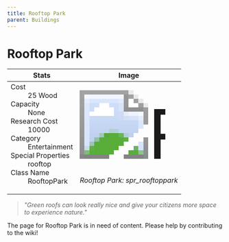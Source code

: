 ```yaml
---
title: Rooftop Park
parent: Buildings
---
```

# Rooftop Park

[//]: # (Pre-generated content)
<table><thead><tr><th>Stats</th><th>Image</th></tr></thead><tbody><tr><td><dl><dt>Cost</dt><dd>25 Wood</dd><dt>Capacity</dt><dd>None</dd><dt>Research Cost</dt><dd>10000</dd><dt>Category</dt><dd>Entertainment</dd><dt>Special Properties</dt><dd>rooftop</dd><dt>Class Name</dt><dd>RooftopPark</dd></dl></td><td><style>.building-image {width: 200px;height: 200px;overflow: hidden;position: relative;}.building-image img {image-rendering: pixelated;object-fit: none;transform: scale(10);transform-origin: left top;position: absolute;left: 0;top: 0;}</style><div class="building-image"><img style="object-position: -554px -1023px;" src="https://tfe2-wiki.github.io/assets/sprites.png" alt="Rooftop Park Back"><img style="object-position: -547px -699px;" src="https://tfe2-wiki.github.io/assets/sprites.png" alt="Rooftop Park"></div><i>Rooftop Park: spr_rooftoppark</i></td></tr></tbody></table><blockquote><i>"Green roofs can look really nice and give your citizens more space to experience nature."</i></blockquote>

The page for Rooftop Park is in need of content. Please help by contributing to the wiki!
